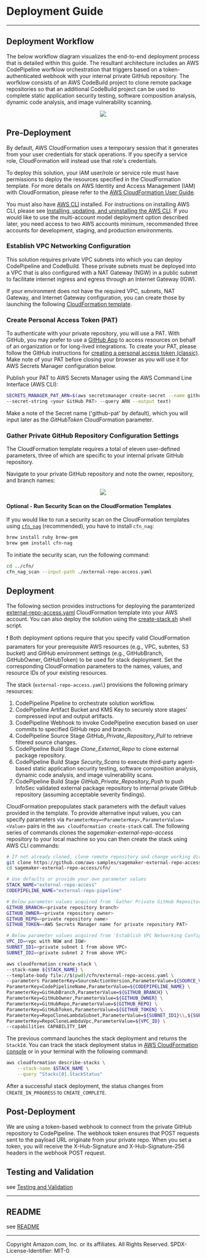 # Deployment Guide
---
## Deployment Workflow
The below workflow diagram visualizes the end-to-end deployment process that is detailed within this guide. The resultant architecture includes an AWS CodePipeline worfklow orchestration that triggers based on a token-authenticated webhook with your internal private GitHub repository. The worfklow consists of an AWS CodeBuild project to clone remote package repositories so that an additional CodeBuild project can be used to complete static application security testing, software composition analysis, dynamic code analysis, and image vulnerability scanning.

<p align="center">
  <img src="../img/deployment-workflow.svg">
</p>

## Pre-Deployment
By default, AWS CloudFormation uses a temporary session that it generates from your user credentials for stack operations. If you specify a service role, CloudFormation will instead use that role's credentials.

To deploy this solution, your IAM user/role or service role must have permissions to deploy the resources specified in the CloudFormation template. For more details on AWS Identity and Access Management (IAM) with CloudFormation, please refer to the [AWS CloudFormation User Guide](https://docs.aws.amazon.com/AWSCloudFormation/latest/UserGuide/using-iam-template.html).

You must also have [AWS CLI](https://aws.amazon.com/cli/) installed. For instructions on installing AWS CLI, please see [Installing, updating, and uninstalling the AWS CLI](https://docs.aws.amazon.com/cli/latest/userguide/cli-chap-install.html). If you would like to use the multi-account model deployment option described later, you need access to two AWS accounts minimum, recommended three accounts for development, staging, and production environments.

### Establish VPC Networking Configuration
This solution requires private VPC subnets into which you can deploy CodePipeline and CodeBuild. These private subnets must be deployed into a VPC that is also configured with a NAT Gateway (NGW) in a public subnet to facilitate internet ingress and egress through an Internet Gateway (IGW).

If your environment does not have the required VPC, subnets, NAT Gateway, and Internet Gateway configuration, you can create those by launching the following [CloudFormation template](https://github.com/awsdocs/aws-lambda-developer-guide/blob/master/templates/vpc-privatepublic.yaml).

### Create Personal Access Token (PAT)
To authenticate with your private repository, you will use a PAT. With GitHub, you may prefer to use a [GitHub App](https://docs.github.com/en/apps/creating-github-apps/creating-github-apps/about-apps) to access resources on behalf of an organization or for long-lived integrations. To create your PAT, please follow the GitHub instructions for [creating a personal access token (classic)](https://docs.github.com/en/authentication/keeping-your-account-and-data-secure/creating-a-personal-access-token#creating-a-personal-access-token-classic). Make note of your PAT before closing your browser as you will use it for AWS Secrets Manager configuration below.

Publish your PAT to AWS Secrets Manager using the AWS Command Line Interface (AWS CLI):

```sh
SECRETS_MANAGER_PAT_ARN=$(aws secretsmanager create-secret --name github-pat \
--secret-string <your GitHub PAT> --query ARN --output text)
```
Make a note of the Secret name ('github-pat' by default), which you will input later as the _GitHubToken_ CloudFormation parameter.

### Gather Private GitHub Repository Configuration Settings
The CloudFormation template requires a total of eleven user-defined parameters, three of which are specific to your internal private GitHub repository.

Navigate to your private GitHub repository and note the owner, repository, and branch names:

<p align="center">
  <img src="../img/github-repo-config.svg">
</p>

#### Optional - Run Security Scan on the CloudFormation Templates
If you would like to run a security scan on the CloudFormation templates using [`cfn_nag`](https://github.com/stelligent/cfn_nag) (recommended), you have to install `cfn_nag`:
```sh
brew install ruby brew-gem
brew gem install cfn-nag
```

To initiate the security scan, run the following command:
```sh
cd ../cfn/
cfn_nag_scan --input-path ./external-repo-access.yaml
```

## Deployment 
The following section provides instructions for deploying the paramterized [external-repo-access.yaml](../cfn/external-repo-access.yaml) CloudFormation template into your AWS account. You can also deploy the solution using the [create-stack.sh](../shell/create-stack.sh) shell script. 

❗ Both deployment options require that you specify valid CloudFormation paramaters for your prerequisite AWS resources (e.g., VPC, subntes, S3 bucket) and GitHub environment settings (e.g., GitHubBranch, GitHubOwner, GitHubToken) to be used for stack deployment. Set the corresponding CloudFormation parameters to the names, values, and resource IDs of your existing resources.

The stack (`external-repo-access.yaml`) provisions the following primary resources:
1. CodePipeline Pipeline to orchestrate solution workflow.
2. CodePipeline Artifact Bucket and KMS Key to securely store stages' compressed input and output artifacts.
3. CodePipeline Webhook to invoke CodePipeline execution based on user commits to specified GitHub repo and branch.
4. CodePipeline Source Stage _GitHub_Private_Repository_Pull_ to retrieve filtered source changes.
5. CodePipeline Build Stage _Clone_External_Repo_ to clone external package repository.
6. CodePipeline Build Stage _Security_Scans_ to execute third-party agent-based static application security testing, software composition analysis, dynamic code analysis, and image vulnerability scans.
7. CodePipeline Build Stage _GitHub_Private_Repository_Push_ to push InfoSec validated external package repository to internal private GitHub repository (assuming acceptable severity findings).

CloudFormation prepopulates stack parameters with the default values provided in the template. To provide alternative input values, you can specify parameters via `ParameterKey=<ParameterKey>,ParameterValue=<Value>` pairs in the `aws cloudformation create-stack` call. The following series of commands clones the _sagemaker-external-repo-access_ repository to your local machine so you can then create the stack using AWS CLI commands:

```sh
# If not already cloned, clone remote repository and change working directory to CloudFormation folder
git clone https://github.com/aws-samples/sagemaker-external-repo-access.git
cd sagemaker-external-repo-access/cfn/

# Use defaults or provide your own parameter values
STACK_NAME="external-repo-access"
CODEPIPELINE_NAME="external-repo-pipeline"

# Below parameter values acquired from 'Gather Private GitHub Repository Configuration Settings' pre-deployment section
GITHUB_BRANCH=<private repository branch>
GITHUB_OWNER=<private repository owner>
GITHUB_REPO=<private repository name>
GITHUB_TOKEN=<AWS Secrets Manager name for private repository PAT>

# Below parameter values acquired from 'Establish VPC Networking Configuration' pre-deployment section
VPC_ID=<vpc with NGW and IGW>
SUBNET_ID1=<private subnet 1 from above VPC>
SUBNET_ID2=<private subnet 2 from above VPC>

aws cloudformation create-stack \
--stack-name ${STACK_NAME} \
--template-body file://$(pwd)/cfn/external-repo-access.yaml \
--parameters ParameterKey=SourceActionVersion,ParameterValue=${SOURCE_VERSION} \
ParameterKey=CodePipelineName,ParameterValue=${CODEPIPELINE_NAME} \
ParameterKey=GitHubBranch,ParameterValue=${GITHUB_BRANCH} \
ParameterKey=GitHubOwner,ParameterValue=${GITHUB_OWNER} \
ParameterKey=GitHubRepo,ParameterValue=${GITHUB_REPO} \
ParameterKey=GitHubToken,ParameterValue=${GITHUB_TOKEN} \
ParameterKey=RepoCloneLambdaSubnet,ParameterValue=${SUBNET_ID1}\\,${SUBNET_ID2} \
ParameterKey=RepoCloneLambdaVpc,ParameterValue=${VPC_ID} \
--capabilities CAPABILITY_IAM
```

The previous command launches the stack deployment and returns the `StackId`. You can track the stack deployment status in [AWS CloudFormation console](https://console.aws.amazon.com/cloudformation/home?region=us-east-1#/stacks?filteringStatus=active&filteringText=&viewNested=true&hideStacks=false) or in your terminal with the following command:

```sh
aws cloudformation describe-stacks \
    --stack-name $STACK_NAME \
    --query "Stacks[0].StackStatus"
```

After a successful stack deployment, the status changes from `CREATE_IN_PROGRESS` to `CREATE_COMPLETE`.

## Post-Deployment
We are using a token-based webhook to connect from the private GitHub repository to CodePipeline. The webhook token ensures that POST requests sent to the payload URL originate from your private repo. When you set a token, you will receive the X-Hub-Signature and X-Hub-Signature-256 headers in the webhook POST request.

## Testing and Validation
see [Testing and Validation](../documentation/testing-and-validation.md)

---

## README
see [README](../README.md)

---

Copyright Amazon.com, Inc. or its affiliates. All Rights Reserved.
SPDX-License-Identifier: MIT-0
